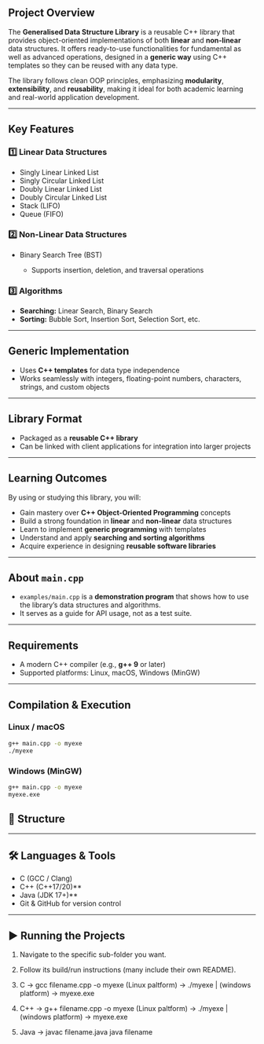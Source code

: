 ## Project Overview

The **Generalised Data Structure Library** is a reusable C++ library that provides object-oriented implementations of both **linear** and **non-linear** data structures.
It offers ready-to-use functionalities for fundamental as well as advanced operations, designed in a **generic way** using C++ templates so they can be reused with any data type.

The library follows clean OOP principles, emphasizing **modularity**, **extensibility**, and **reusability**, making it ideal for both academic learning and real-world application development.

---

## Key Features

### 1️⃣ Linear Data Structures

* Singly Linear Linked List
* Singly Circular Linked List
* Doubly Linear Linked List
* Doubly Circular Linked List
* Stack (LIFO)
* Queue (FIFO)

### 2️⃣ Non-Linear Data Structures

* Binary Search Tree (BST)

  * Supports insertion, deletion, and traversal operations

### 3️⃣ Algorithms

* **Searching:** Linear Search, Binary Search
* **Sorting:** Bubble Sort, Insertion Sort, Selection Sort, etc.

---

## Generic Implementation

* Uses **C++ templates** for data type independence
* Works seamlessly with integers, floating-point numbers, characters, strings, and custom objects

---

## Library Format

* Packaged as a **reusable C++ library**
* Can be linked with client applications for integration into larger projects

---

## Learning Outcomes

By using or studying this library, you will:

* Gain mastery over **C++ Object-Oriented Programming** concepts
* Build a strong foundation in **linear** and **non-linear** data structures
* Learn to implement **generic programming** with templates
* Understand and apply **searching and sorting algorithms**
* Acquire experience in designing **reusable software libraries**

---

## About `main.cpp`

* `examples/main.cpp` is a **demonstration program** that shows how to use the library’s data structures and algorithms.
* It serves as a guide for API usage, not as a test suite.

---

## Requirements

* A modern C++ compiler (e.g., **g++ 9** or later)
* Supported platforms: Linux, macOS, Windows (MinGW)

---

## Compilation & Execution

### Linux / macOS

```bash
g++ main.cpp -o myexe
./myexe
```

### Windows (MinGW)

```cmd
g++ main.cpp -o myexe
myexe.exe
```

## 📁 Structure


---

## 🛠️ Languages & Tools

- C (GCC / Clang)  
- C++ (C++17/20)**  
- Java (JDK 17+)**  
- Git & GitHub for version control

---

## ▶️ Running the Projects

1. Navigate to the specific sub-folder you want.
2. Follow its build/run instructions (many include their own README).

1.   C 
->   gcc filename.cpp -o myexe
     (Linux paltform) -> ./myexe   |  (windows platform) -> myexe.exe 

2.  C++
->  g++ filename.cpp -o myexe
    (Linux paltform) -> ./myexe   |  (windows platform) -> myexe.exe

3.  Java
->  javac filename.java
    java filename

